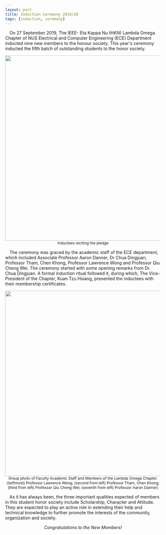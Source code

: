 ```yaml
---
layout: post
title: Induction Ceremony 2019/20
tags: [induction, ceremony]
---
```


&emsp;On 27 September 2019, The IEEE- Eta Kappa Nu (HKN) Lambda Omega Chapter of NUS Electrical and Computer Engineering (ECE) Department inducted nine new members to the honour society. This year's ceremony inducted the fifth batch of outstanding students to the honor society.

<div style="text-align:center; font-size: 12px">
    <img src ="/news/img/2019/2019-09-27-ic-2-1.jpg" width="600"><br>
    Inductees reciting the pledge
</div>

&emsp;The ceremony was graced by the academic staff of the ECE department, which included Associate Professor Aaron Danner, Dr Chua Dingjuan, Professor Tham, Chen Khong, Professor Lawrence Wong and Professor Qiu Cheng Wei. The ceremony started with some opening remarks from Dr. Chua Dingjuan. A formal induction ritual followed it, during which, The Vice-President of the Chapter, Kuan Tzu Hsiang, presented the inductees with their membership certificates.

<div style="text-align:center; font-size: 12px">
    <img src ="/news/img/2019/2019-09-27-ic-2-2.jpg" width="600"><br>
    Group photo of Faculty Academic Staff and Members of the Lambda Omega Chapter.((leftmost) Professor Lawrence Wong; (second from left) Professor Tham, Chen Khong; (third from left) Professor Qiu Cheng Wei; (seventh from left) Professor Aaron Danner) 
</div>

&emsp;As it has always been, the three important qualities expected of members in this student honor society include Scholarship, Character and Attitude. They are expected to play an active role in extending their help and technical knowledge to further promote the interests of the community, organization and society.

<p style="text-align: center; font-style: italic;">
    Congratulations to the New Members!
</p>
